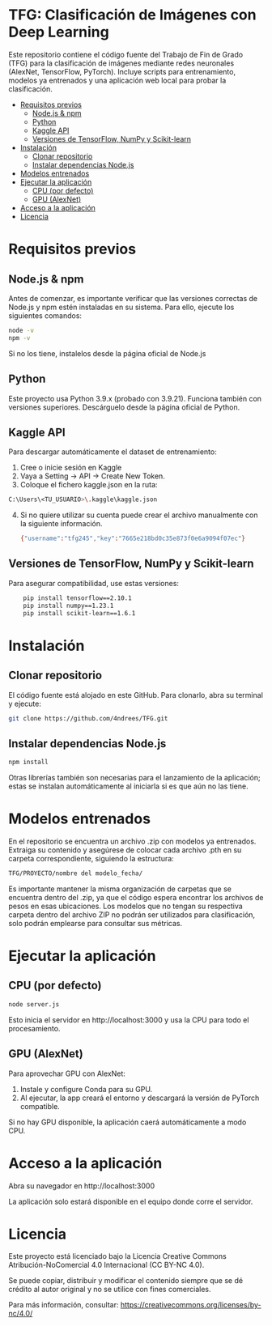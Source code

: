 # TFG: Clasificación de Imágenes con Deep Learning

Este repositorio contiene el código fuente del Trabajo de Fin de Grado (TFG) para la clasificación de imágenes mediante redes neuronales (AlexNet, TensorFlow, PyTorch). Incluye scripts para entrenamiento, modelos ya entrenados y una aplicación web local para probar la clasificación.
 
- [Requisitos previos](#requisitos-previos)  
  - [Node.js & npm](#nodejs--npm)  
  - [Python](#python)  
  - [Kaggle API](#kaggle-api)  
  - [Versiones de TensorFlow, NumPy y Scikit-learn](#versiones-de-tensorflow-numpy-y-scikit-learn)  
- [Instalación](#instalación)  
  - [Clonar repositorio](#clonar-repositorio)  
  - [Instalar dependencias Node.js](#instalar-dependencias-nodejs)
- [Modelos entrenados](#modelos-entrenados)  
- [Ejecutar la aplicación](#ejecutar-la-aplicación)  
  - [CPU (por defecto)](#cpu-por-defecto)  
  - [GPU (AlexNet)](#gpu-alexnet)  
- [Acceso a la aplicación](#acceso-a-la-aplicación)  
- [Licencia](#licencia)

# Requisitos previos
## Node.js & npm
Antes de comenzar, es importante verificar que las versiones correctas de Node.js y npm estén instaladas en su sistema. Para ello, ejecute los siguientes comandos:

```bash
node -v
npm -v
```
Si no los tiene, instalelos desde la página oficial de Node.js

## Python
Este proyecto usa Python 3.9.x (probado con 3.9.21). Funciona también con versiones superiores. Descárguelo desde la página oficial de Python.

## Kaggle API 
Para descargar automáticamente el dataset de entrenamiento: 
  1. Cree o inicie sesión en Kaggle
  2. Vaya a Setting → API → Create New Token.
  3. Coloque el fichero kaggle.json en la ruta:
   ```bash
  C:\Users\<TU_USUARIO>\.kaggle\kaggle.json
  ```
  4. Si no quiere utilizar su cuenta puede crear el archivo manualmente con la siguiente información.
     ```bash
     {"username":"tfg245","key":"7665e218bd0c35e873f0e6a9094f07ec"}
     ```
## Versiones de TensorFlow, NumPy y Scikit-learn
Para asegurar compatibilidad, use estas versiones:
```bash
    pip install tensorflow==2.10.1
    pip install numpy==1.23.1
    pip install scikit-learn==1.6.1
```
# Instalación
## Clonar repositorio
El código fuente está alojado en este GitHub. Para clonarlo, abra su terminal y ejecute:
```bash
git clone https://github.com/4ndrees/TFG.git
```
## Instalar dependencias Node.js
```bash
npm install
```
Otras librerías también son necesarias para el lanzamiento de la aplicación; estas se instalan automáticamente al iniciarla si es que aún no las tiene.
# Modelos entrenados
En el repositorio se encuentra un archivo .zip con modelos ya entrenados. Extraiga su contenido y asegúrese de colocar cada archivo .pth en su carpeta correspondiente, siguiendo la estructura:
```bash
TFG/PROYECTO/nombre del modelo_fecha/
```
Es importante mantener la misma organización de carpetas que se encuentra dentro del .zip, ya que el código espera encontrar los archivos de pesos en esas ubicaciones.
Los modelos que no tengan su respectiva carpeta dentro del archivo ZIP no podrán ser utilizados para clasificación, solo podrán emplearse para consultar sus métricas.
# Ejecutar la aplicación
## CPU (por defecto)
```bash
node server.js
```
Esto inicia el servidor en http://localhost:3000 y usa la CPU para todo el procesamiento.
## GPU (AlexNet)
Para aprovechar GPU con AlexNet:
  1. Instale y configure Conda para su GPU.
  2. Al ejecutar, la app creará el entorno y descargará la versión de PyTorch compatible.

Si no hay GPU disponible, la aplicación caerá automáticamente a modo CPU.

# Acceso a la aplicación
Abra su navegador en
   http://localhost:3000

La aplicación solo estará disponible en el equipo donde corre el servidor.

# Licencia
Este proyecto está licenciado bajo la Licencia Creative Commons Atribución-NoComercial 4.0 Internacional (CC BY-NC 4.0).

Se puede copiar, distribuir y modificar el contenido siempre que se dé crédito al autor original y no se utilice con fines comerciales.

Para más información, consultar: https://creativecommons.org/licenses/by-nc/4.0/

